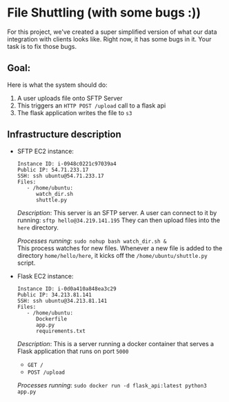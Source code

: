 # File Shuttling (with some bugs :))

For this project, we've created a super simplified version of what our data integration with clients looks like.  Right now, it has some bugs in it.  Your task is to fix those bugs.  

## Goal:

Here is what the system should do:
1) A user uploads file onto SFTP Server
2) This triggers an `HTTP POST /upload` call to a flask api
3) The flask application writes the file to `s3`

## Infrastructure description
 * SFTP EC2 instance:
   ```
   Instance ID: i-0948c0221c97039a4
   Public IP: 54.71.233.17
   SSH: ssh ubuntu@54.71.233.17
   Files:
      - /home/ubuntu:
         watch_dir.sh
         shuttle.py
   ```
   *Description*:
     This server is an SFTP server.  A user can connect to it by running:
   `sftp hello@34.219.141.195`
   They can then upload files into the `here` directory.  

   *Processes running*:
   `sudo nohup bash watch_dir.sh &`                 
     This process watches for new files.  Whenever a new file is added to the directory `home/hello/here`, it kicks off the `/home/ubuntu/shuttle.py` script.  
 * Flask EC2 instance:
   ```
   Instance ID: i-0d0a410a848ea3c29
   Public IP: 34.213.81.141
   SSH: ssh ubuntu@34.213.81.141
   Files:
      - /home/ubuntu:
         Dockerfile
         app.py
         requirements.txt
   ```
   *Description*:
     This is a server running a docker container that serves a Flask 
      application that runs on port `5000`
      * `GET /`
      * `POST /upload`
      
   *Processes running*:
   `sudo docker run -d flask_api:latest python3 app.py`


